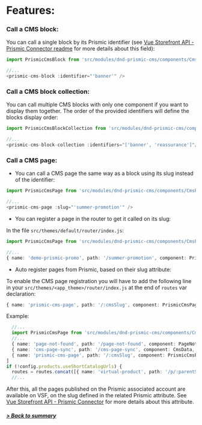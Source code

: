 # Features:

### Call a CMS block:

You can call a single block by its Prismic identifier (see [Vue Storefront API - Prismic Connector readme](https://github.com/Agence-DnD/vue-storefront-api-prismic-connector) for more details about this field):

```typescript
import PrismicCmsBlock from 'src/modules/dnd-prismic-cms/components/CmsBlock/View.vue'

//...
<prismic-cms-block :identifier="'banner'" />
```

### Call a CMS block collection:

You can call multiple CMS blocks with only one component if you want to display them together. The order of the provided identifiers will define the blocks display order:

```typescript
import PrismicCmsBlockCollection from 'src/modules/dnd-prismic-cms/components/CmsBlock/Collection'

//...
<prismic-cms-block-collection :identifiers="['banner', 'reassurance']"/>
```

### Call a CMS page:

* You can call a CMS page the same way as a block using its slug instead of the identifier:

```typescript
import PrismicCmsPage from 'src/modules/dnd-prismic-cms/components/CmsPage/View'

//...
<prismic-cms-page :slug="'summer-promotion'" />
```

* You can register a page in the router to get it called on its slug:

In the file `src/themes/default/router/index.js`:

```typescript
import PrismicCmsPage from 'src/modules/dnd-prismic-cms/components/CmsPage/View'

//...
{ name: 'demo-prismic-promo', path: '/summer-promotion', component: PrismicCmsPage, props: {slug: 'summer-promotion'} }
```

* Auto register pages from Prismic, based on their slug attribute:

To enable the CMS page registration you will have to add the following line in your `src/themes/<app_theme>/router/index.js` at the end of `routes` var declaration:

```typescript
{ name: 'prismic-cms-page', path: '/:cmsSlug', component: PrismicCmsPage }
```

Example:

```typescript
  //...
  import PrismicCmsPage from 'src/modules/dnd-prismic-cms/components/CmsPage/View'
  //...
  { name: 'page-not-found', path: '/page-not-found', component: PageNotFound },
  { name: 'cms-page-sync', path: '/cms-page-sync', component: CmsData, props: {identifier: 'about-us', type: 'Page', sync: true} },
  { name: 'prismic-cms-page', path: '/:cmsSlug', component: PrismicCmsPage } // should be always at the end
]
if (!config.products.useShortCatalogUrls) {
  routes = routes.concat([{ name: 'virtual-product', path: '/p/:parentSku/:slug', component: Product }, // :sku param can be marked as optional with ":sku?" (https://github.com/vuejs/vue-router/blob/dev/examples/route-matching/app.js#L16), but it requires a lot of work to adjust the rest of the site
  //...
```

After this, all the pages published on the Prismic associated account are available on VSF, on the slug defined in the related Prismic attribute.
See [Vue Storefront API - Prismic Connector](https://github.com/Agence-DnD/vue-storefront-api-prismic-connector) for more details about this attribute.


##### [> Back to summary](../summary.md)
